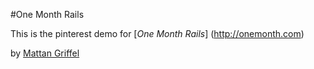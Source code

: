#One Month Rails

This is the pinterest demo for 
[*One Month Rails*] (http://onemonth.com)

by [Mattan Griffel](http://mattangriffel.com)